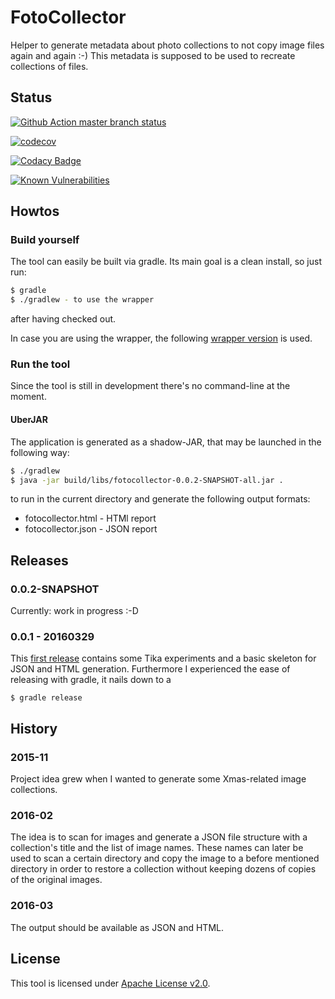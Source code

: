 # FotoCollector

Helper to generate metadata about photo collections to not copy image files again and again :-)
This metadata is supposed to be used to recreate collections of files.

## Status

[![Github Action master branch status](https://github.com/ottlinger/fotocollector/actions/workflows/gradle.yml/badge.svg?branch=master)](https://github.com/ottlinger/fotocollector/actions)

[![codecov](https://codecov.io/gh/ottlinger/fotocollector/branch/master/graph/badge.svg?token=fGTWQYT78p)](https://codecov.io/gh/ottlinger/fotocollector)

[![Codacy Badge](https://app.codacy.com/project/badge/Grade/331a0467219c44a8978d79de617ad7e4)](https://www.codacy.com/gh/ottlinger/fotocollector/dashboard)

[![Known Vulnerabilities](https://snyk.io/test/github/ottlinger/fotocollector/badge.svg)](https://snyk.io/test/github/ottlinger/fotocollector)

## Howtos

### Build yourself

The tool can easily be built via gradle. Its main goal is a clean install, so just run:

```bash
$ gradle
$ ./gradlew - to use the wrapper
```

after having checked out.

In case you are using the wrapper, the following [wrapper version](./gradle/wrapper/gradle-wrapper.properties) is used.

### Run the tool

Since the tool is still in development there's no command-line at the moment.

#### UberJAR

The application is generated as a shadow-JAR, that may be launched in the following way:

```bash
$ ./gradlew
$ java -jar build/libs/fotocollector-0.0.2-SNAPSHOT-all.jar .
```

to run in the current directory and generate the following output formats:

* fotocollector.html - HTMl report
* fotocollector.json - JSON report

## Releases

### 0.0.2-SNAPSHOT

Currently: work in progress :-D

### 0.0.1 - 20160329

This [first release](https://github.com/ottlinger/fotocollector/tree/0.0.1) contains some Tika experiments and a basic skeleton for JSON and HTML generation.
Furthermore I experienced the ease of releasing with gradle, it nails down to a

```
$ gradle release
```

## History

### 2015-11

Project idea grew when I wanted to generate some Xmas-related image collections.

### 2016-02

The idea is to scan for images and generate a JSON file structure with a collection's title and the list of image names.
These names can later be used to scan a certain directory and copy the image to a before mentioned directory in order to restore a collection without keeping dozens of copies of the original images.

### 2016-03

The output should be available as JSON and HTML.

## License

This tool is licensed under [Apache License v2.0](https://www.apache.org/licenses/).
